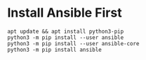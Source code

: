 # Install Ansible First

```
apt update && apt install python3-pip
python3 -m pip install --user ansible
python3 -m pip install --user ansible-core
python3 -m pip install ansible
```
